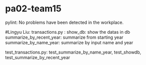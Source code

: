 # pa02-team15

pylint: No problems have been detected in the workplace.

#Lingyu Liu: 
transactions.py : show_db: show the datas in db
                  summarize_by_recent_year: summarize from starting year
                  summarize_by_name_year: summarize by input name and year

test_transactions.py: test_summarize_by_name_year, test_showdb, test_summarize_by_recent_year